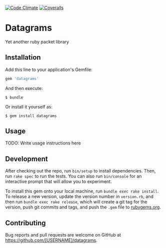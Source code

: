 [![Code Climate](https://codeclimate.com/github/Orbweaver-Industries/datagrams/badges/gpa.svg)](https://codeclimate.com/github/Orbweaver-Industries/datagrams) [![Coveralls](https://coveralls.io/repos/github/Orbweaver-Industries/datagrams/badge.svg?branch=master)](https://coveralls.io/github/Orbweaver-Industries/datagrams?branch=master)

# Datagrams

Yet another ruby packet library

## Installation

Add this line to your application's Gemfile:

```ruby
gem 'datagrams'
```

And then execute:

    $ bundle

Or install it yourself as:

    $ gem install datagrams

## Usage

TODO: Write usage instructions here

## Development

After checking out the repo, run `bin/setup` to install dependencies. Then, run `rake spec` to run the tests. You can also run `bin/console` for an interactive prompt that will allow you to experiment.

To install this gem onto your local machine, run `bundle exec rake install`. To release a new version, update the version number in `version.rb`, and then run `bundle exec rake release`, which will create a git tag for the version, push git commits and tags, and push the `.gem` file to [rubygems.org](https://rubygems.org).

## Contributing

Bug reports and pull requests are welcome on GitHub at https://github.com/[USERNAME]/datagrams.


